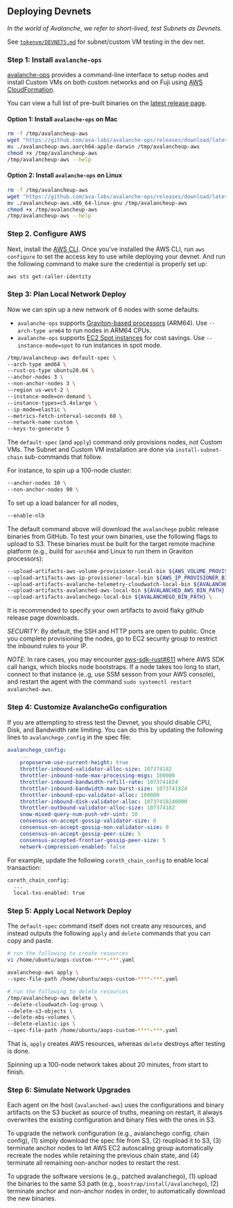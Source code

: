 ## Deploying Devnets

_In the world of Avalanche, we refer to short-lived, test Subnets as Devnets._

See [`tokenvm/DEVNETS.md`](https://github.com/ava-labs/hypersdk/blob/main/examples/tokenvm/DEVNETS.md) for subnet/custom VM testing in the dev net.

### Step 1: Install `avalanche-ops`

[avalanche-ops](https://github.com/ava-labs/avalanche-ops) provides a command-line
interface to setup nodes and install Custom VMs on both custom networks and on
Fuji using [AWS CloudFormation](https://aws.amazon.com/cloudformation/).

You can view a full list of pre-built binaries on the [latest release
page](https://github.com/ava-labs/avalanche-ops/releases/tag/latest).

#### Option 1: Install `avalanche-ops` on Mac

```bash
rm -f /tmp/avalancheup-aws
wget "https://github.com/ava-labs/avalanche-ops/releases/download/latest/avalancheup-aws.aarch64-apple-darwin"
mv ./avalancheup-aws.aarch64-apple-darwin /tmp/avalancheup-aws
chmod +x /tmp/avalancheup-aws
/tmp/avalancheup-aws --help
```

#### Option 2: Install `avalanche-ops` on Linux

```bash
rm -f /tmp/avalancheup-aws
wget "https://github.com/ava-labs/avalanche-ops/releases/download/latest/avalancheup-aws.x86_64-linux-gnu"
mv ./avalancheup-aws.x86_64-linux-gnu /tmp/avalancheup-aws
chmod +x /tmp/avalancheup-aws
/tmp/avalancheup-aws --help
```

### Step 2. Configure AWS

Next, install the [AWS CLI](https://docs.aws.amazon.com/cli/latest/userguide/getting-started-install.html).
Once you've installed the AWS CLI, run `aws configure` to set the access key to
use while deploying your devnet.
And run the following command to make sure the credential is properly set up:

```bash
aws sts get-caller-identity
```

### Step 3: Plan Local Network Deploy

Now we can spin up a new network of 6 nodes with some defaults:
- `avalanche-ops` supports [Graviton-based processors](https://aws.amazon.com/ec2/graviton/) (ARM64). Use `--arch-type arm64` to run nodes in ARM64 CPUs.
- `avalanche-ops` supports [EC2 Spot instances](https://aws.amazon.com/ec2/spot/) for cost savings. Use `--instance-mode=spot` to run instances in spot mode.

```bash
/tmp/avalancheup-aws default-spec \
--arch-type amd64 \
--rust-os-type ubuntu20.04 \
--anchor-nodes 3 \
--non-anchor-nodes 3 \
--region us-west-2 \
--instance-mode=on-demand \
--instance-types=c5.4xlarge \
--ip-mode=elastic \
--metrics-fetch-interval-seconds 60 \
--network-name custom \
--keys-to-generate 5
```

The `default-spec` (and `apply`) command only provisions nodes, not Custom VMs.
The Subnet and Custom VM installation are done via `install-subnet-chain` sub-commands that follow.

For instance, to spin up a 100-node cluster:

```bash
--anchor-nodes 10 \
--non-anchor-nodes 90 \
```

To set up a load balancer for all nodes,

```bash
--enable-nlb
```

The default command above will download the `avalanchego` public release binaries from GitHub.
To test your own binaries, use the following flags to upload to S3. These binaries must be built
for the target remote machine platform (e.g., build for `aarch64` and Linux to run them in
Graviton processors):

```bash
--upload-artifacts-aws-volume-provisioner-local-bin ${AWS_VOLUME_PROVISIONER_BIN_PATH} \
--upload-artifacts-aws-ip-provisioner-local-bin ${AWS_IP_PROVISIONER_BIN_PATH} \
--upload-artifacts-avalanche-telemetry-cloudwatch-local-bin ${AVALANCHE_TELEMETRY_CLOUDWATCH_BIN_PATH} \
--upload-artifacts-avalanched-aws-local-bin ${AVALANCHED_AWS_BIN_PATH} \
--upload-artifacts-avalanchego-local-bin ${AVALANCHEGO_BIN_PATH} \
```

It is recommended to specify your own artifacts to avoid flaky github release page downloads.

*SECURITY*: By default, the SSH and HTTP ports are open to public. Once you complete provisioning the nodes, go to EC2 security
group to restrict the inbound rules to your IP.

*NOTE*: In rare cases, you may encounter [aws-sdk-rust#611](https://github.com/awslabs/aws-sdk-rust/issues/611)
where AWS SDK call hangs, which blocks node bootstraps. If a node takes too long to start, connect to that
instance (e..g, use SSM sesson from your AWS console), and restart the agent with the command `sudo systemctl restart avalanched-aws`.

### Step 4: Customize AvalancheGo configuration

If you are attempting to stress test the Devnet, you should disable CPU, Disk,
and Bandwidth rate limiting. You can do this by updating the following lines to
`avalanchego_config` in the spec file:

```yaml
avalanchego_config:
    ...
    proposervm-use-current-height: true
    throttler-inbound-validator-alloc-size: 107374182
    throttler-inbound-node-max-processing-msgs: 100000
    throttler-inbound-bandwidth-refill-rate: 1073741824
    throttler-inbound-bandwidth-max-burst-size: 1073741824
    throttler-inbound-cpu-validator-alloc: 100000
    throttler-inbound-disk-validator-alloc: 10737418240000
    throttler-outbound-validator-alloc-size: 107374182
    snow-mixed-query-num-push-vdr-uint: 10
    consensus-on-accept-gossip-validator-size: 0
    consensus-on-accept-gossip-non-validator-size: 0
    consensus-on-accept-gossip-peer-size: 5
    consensus-accepted-frontier-gossip-peer-size: 5
    network-compression-enabled: false
```

For example, update the following `coreth_chain_config` to enable local transaction:

```bash
coreth_chain_config:
  ...
  local-txs-enabled: true
```

### Step 5: Apply Local Network Deploy

The `default-spec` command itself does not create any resources, and instead outputs the following `apply` and `delete` commands that you can copy and paste.

```bash
# run the following to create resources
vi /home/ubuntu/aops-custom-****-***.yaml

avalancheup-aws apply \
--spec-file-path /home/ubuntu/aops-custom-****-***.yaml

# run the following to delete resources
/tmp/avalancheup-aws delete \
--delete-cloudwatch-log-group \
--delete-s3-objects \
--delete-ebs-volumes \
--delete-elastic-ips \
--spec-file-path /home/ubuntu/aops-custom-****-***.yaml
```

That is, `apply` creates AWS resources, whereas `delete` destroys after testing is done.

Spinning up a 100-node network takes about 20 minutes, from start to finish.

### Step 6: Simulate Network Upgrades

Each agent on the host (`avalanched-aws`) uses the configurations and binary artifacts on the S3 bucket as source of truths,
meaning on restart, it always overwrites the existing configuration and binary files with the ones in S3.

To upgrade the network configuration (e.g., avalanchego config, chain config), (1) simply download the spec file from S3, (2) reupload it to S3,
(3) terminate anchor nodes to let AWS EC2 autoscaling group automatically recreate the nodes while retaining the previous chain state,
and (4) terminate all remaining non-anchor nodes to restart the rest.

To upgrade the software versions (e.g., patched avalanchego), (1) upload the binaries to the same S3 path (e.g., `boostrap/install/avalanchego`),
(2) terminate anchor and non-anchor nodes in order, to automatically download the new binaries.

